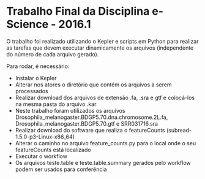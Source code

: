 # Trabalho Final da Disciplina e-Science - 2016.1

O trabalho foi realizado utilizando o Kepler e scripts em Python para realizar as tarefas que devem executar dinamicamente os arquivos (independente do número de cada arquivo gerado).

Para rodar, é necessário:

* Instalar o Kepler
* Alterar nos atores o diretório que contém os arquivos a serem processados
* Realizar download dos arquivos de extensão .fa, .sra e gtf e colocá-los na mesma pasta do arquivo .kar
* Neste trabalho foram utilizados os arquivos Drosophila_melanogaster.BDGP5.70.dna.chromosome.2L.fa, Drosophila_melanogaster.BDGP5.70.gtf e SRR031716.sra
* Realizar download do software que realiza o featureCounts (subread-1.5.0-p3-Linux-x86_64)
* Alterar o caminho no arquivo feature_counts.py para o local onde o seu featureCounts está localizado
* Executar o workflow
* Os arquivos teste.table e teste.table.summary gerados pelo workflow podem ser usados para conferência
